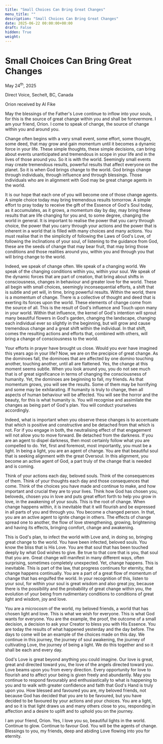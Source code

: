 ```yaml
---
title: "Small Choices Can Bring Great Changes"
menu_title: ""
description: "Small Choices Can Bring Great Changes"
date: 2025-06-22 00:00:00+00:00
draft: False
hidden: True
weight:
---
```

# Small Choices Can Bring Great Changes

May 24<sup>th</sup>, 2025

Direct Voice, Sechelt, BC, Canada

Orion received by Al Fike

May the blessings of the Father's Love continue to inflow into your souls, for this is the source of great change within you and shall be forevermore. I am your friend, Orion. I come to speak of change, the source of change within you and around you.

Change often begins with a very small event, some effort, some thought, some deed, that may grow and gain momentum until it becomes a dynamic force in your life. These simple thoughts, these simple decisions, can bring about events unanticipated and tremendous in scope in your life and in the lives of those around you. So it is with the world. Seemingly small events may create tremendous results, powerful results that affect everyone on the planet. So it is when God brings change to the world. God brings change through individuals, through influence and through blessings. Those individuals who are in alignment with God may be great change agents in the world.

It is our hope that each one of you will become one of those change agents. A simple choice today may bring tremendous results tomorrow. A simple effort to pray today to receive the gift of the Essence of God's Soul today, as it accumulates, as it grows, a momentum day by day, may bring these results that are life changing for you and, to some degree, changing the world in general. It is important to realise the power that you carry through choice, the power that you carry through your actions and the power that is inherent in a world that is filled with many choices and many actions. You must realise that in the simplicity of following the Laws of God's Love, of following the inclinations of your soul, of listening to the guidance from God, these are the seeds of change that may bear fruit, that may bring those conditions and those realities around you, within you and through you that will bring change to the world.

Indeed, we speak of change often. We speak of a changing world. We speak of the changing conditions within you, within your soul. We speak of the dynamic forces that are part of creation, that bring about shifts in consciousness, changes in behaviour and greater love for the world. These all begin with small choices, seemingly inconsequential efforts, a shift that is subtle and yet will, in time, bring powerful results. Within the world, there is a momentum of change. There is a collective of thought and deed that is exerting its forces  upon the world. These elements of change come from the source of all. This is the result of God's influence and Touch upon many in your world. Within that influence, the kernel of God's intention will sprout many beautiful flowers in God's garden, changing the landscape, changing each individual ever so slightly in the beginning, but will grow and cause tremendous change and a great shift within the individual. In that shift, comes the resulting actions and efforts that, combined with others, will bring a change of consciousness to the world.

Your efforts in prayer have brought us close. Would you ever have imagined this years ago in your life? Now, we are on the precipice of great change. As the dominoes fall, the dominoes that are affected by one domino touching another, touching another, until all are flattened. Yes, the change at this moment seems subtle. When you look around you, you do not see much that is of great significance in terms of changing the consciousness of humanity. Yet, the dominoes are beginning to fall, my friends. As that momentum grows, you will see the results. Some of them may be horrifying and some may be exhilarating. If humanity is truly to change, then all aspects of human behaviour will be affected. You will see the horror and the beauty, for this is what humanity is. You will recognise and assimilate the changes as being part of God's plan. You will conduct yourselves accordingly.

Indeed, what is important when you observe these changes is to accentuate that which is positive and constructive and be detached from that which is not. For if you engage in both, the neutralising effect of that engagement will not allow you to move forward. Be detached from the darkness. If you are an agent to dispel darkness, then most certainly follow what you are compelled to do. Yet, first and foremost, most importantly, you must be a light. In being a light, you are an agent of change. You are that beautiful soul that is seeking alignment with the great Oversoul. In this alignment, you become an active agent of God, a part truly of the change that is needed and is coming.

Think of your actions each day, beloved souls. Think of the consequences of them. Think of your thoughts each day and those consequences that come. Think of the choices you have made and continue to make, and how important and crucial they are to your lives. Think how God has chosen you, beloveds, chosen you in love and puts great effort forth to help you grow in love, in the awakening of your souls. This is the root of change. When change happens within, it is inevitable that it will flourish and be expressed in all parts of you and through you. You become a changed person. In that, you are an active agent to ignite change in others. The effects of change spread one to another, the flow of love strengthening, growing, brightening and having its effects, bringing comfort, change and awakening.

This is God's plan, to infect the world with Love and, in doing so, bringing great change to the world. You have been infected, beloved souls. You know the bliss that is His Love. You are that soul that has been touched deeply by what God wishes to give. Be true to that core that is you, that soul that you are. Great change will manifest in many different ways, often surprising, sometimes completely unexpected. Yet, change happens. This is inevitable. This is part of the law, that progress continues for eternity, that change happens continually. You are a part of a great flow of momentum of change that has engulfed the world. In your recognition of this, listen to your soul, for within your soul is great wisdom and also great joy, because there is the possibility and the probability of great change within you, the evolution of your being from rudimentary conditions to conditions of great light and wisdom, joy and love.

You are a microcosm of the world, my beloved friends, a world that has chosen light and love. This is what we wish for everyone. This is what God wants for everyone. You are the example, the proof, the outcome of a small decision, a decision to ask your Creator to bless you with His Essence. You are today the results of what happened yesterday and the day before. The days to come will be an example of the choices made on this day. We continue in this journey, the journey of soul awakening, the journey of cultivating Love, the journey of being a light. We do this together and so it shall be each and every day.

God's Love is great beyond anything you could imagine. Our love is great, great and directed toward you, the love of the angels directed toward you. Love beams upon you from every direction. Every opportunity for love to flourish and to affect your being is given freely and abundantly. May you continue to respond favourably and enthusiastically to what is happening to you and to walk with greater confidence and faith that God's Hand is truly upon you. How blessed and favoured you are, my beloved friends, not because God has decided that you are to be favoured, but you have decided to be favoured by your actions and your choices. You are a light, and so it is that light draws us and many others close to you, responding in affection and a desire to uplift and to uphold you on the journey.

I am your friend, Orion. Yes, I love you so, beautiful lights in the world. Continue to glow. Continue to favour God. You will be the agents of change. Blessings to you, my friends, deep and abiding Love flowing into you for eternity.

